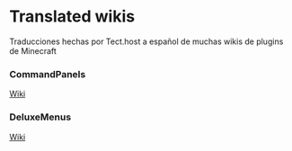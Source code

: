 # Translated wikis
Traducciones hechas por Tect.host a español de muchas wikis de plugins de Minecraft

### CommandPanels
[Wiki](https://commandpanels.tect.host)

### DeluxeMenus
[Wiki](https://deluxemenus.tect.host)
